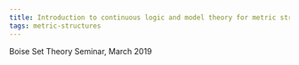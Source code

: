 ```yaml
---
title: Introduction to continuous logic and model theory for metric structures.
tags: metric-structures
---
```


Boise Set Theory Seminar, March 2019<!--more-->


